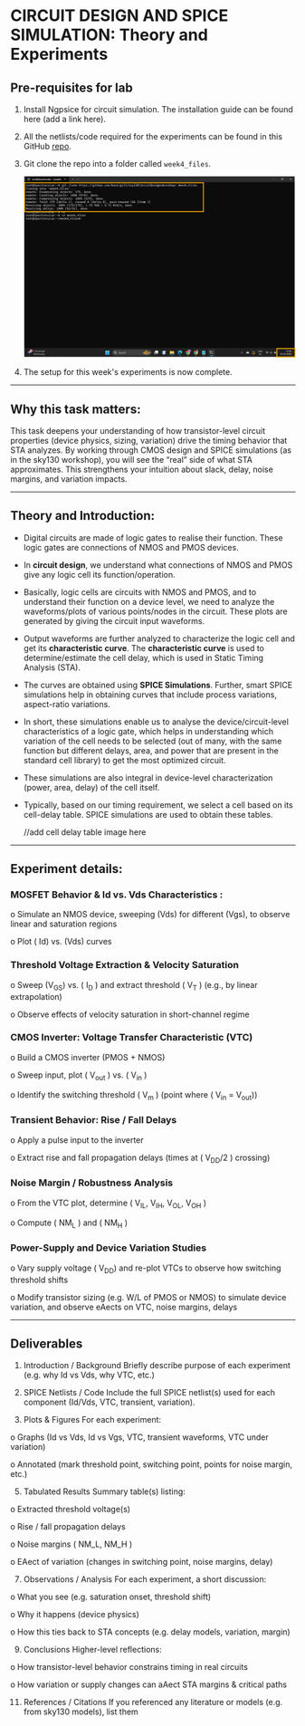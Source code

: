 # CIRCUIT DESIGN AND SPICE SIMULATION: Theory and Experiments

## Pre-requisites for lab

1. Install Ngpsice for circuit simulation. The installation guide can be found here (add a link here).
2. All the netlists/code required for the experiments can be found in this GitHub [repo](https://github.com/kunalg123/sky130CircuitDesignWorkshop/).
3. Git clone the repo into a folder called `week4_files`.
   
   ![gitclone](/images/gitclone.png)
   
5. The setup for this week's experiments is now complete.
---

## Why this task matters:

This task deepens your understanding of how transistor-level circuit properties (device 
physics, sizing, variation) drive the timing behavior that STA analyzes. By working through 
CMOS design and SPICE simulations (as in the sky130 workshop), you will see the “real” 
side of what STA approximates. This strengthens your intuition about slack, delay, noise 
margins, and variation impacts.

---

## Theory and Introduction: 

- Digital circuits are made of logic gates to realise their function. These logic gates are connections of NMOS and PMOS devices.
- In **circuit design**, we understand what connections of NMOS and PMOS give any logic cell its function/operation.
- Basically, logic cells are circuits with NMOS and PMOS, and to understand their function on a device level, we need to analyze the waveforms/plots of various points/nodes in the circuit. These plots are generated by giving the circuit input waveforms.
- Output waveforms are further analyzed to characterize the logic cell and get its **characteristic curve**. The **characteristic curve** is used to determine/estimate the cell delay, which is used in Static Timing Analysis (STA).
- The curves are obtained using **SPICE Simulations**. Further, smart SPICE simulations help in obtaining curves that include process variations, aspect-ratio variations.
- In short, these simulations enable us to analyse the device/circuit-level characteristics of a logic gate, which helps in understanding which variation of the cell needs to be selected (out of many, with the same function but different delays, area, and power that are present in the standard cell library) to get the most optimized circuit.
- These simulations are also integral in device-level characterization (power, area, delay) of the cell itself.
- Typically, based on our timing requirement, we select a cell based on its cell-delay table. SPICE simulations are used to obtain these tables.

  //add cell delay table image here


---


## Experiment details:

### MOSFET Behavior & Id vs. Vds Characteristics :
   
  o Simulate an NMOS device, sweeping (Vds) for different (Vgs), to observe 
linear and saturation regions 

  o Plot ( Id) vs. (Vds) curves
   
### Threshold Voltage Extraction & Velocity Saturation
   
  o Sweep (V<sub>GS</sub>) vs. ( I<sub>D</sub> ) and extract threshold ( V<sub>T</sub> ) (e.g., by linear extrapolation) 
  
  o Observe effects of velocity saturation in short-channel regime 
  
### CMOS Inverter: Voltage Transfer Characteristic (VTC)
   
  o Build a CMOS inverter (PMOS + NMOS) 
  
  o Sweep input, plot ( V<sub>out</sub> ) vs. ( V<sub>in</sub> ) 
  
  o Identify the switching threshold ( V<sub>m</sub> ) (point where ( V<sub>in</sub> = V<sub>out</sub>)) 
  
### Transient Behavior: Rise / Fall Delays
   
  o Apply a pulse input to the inverter 
  
  o Extract rise and fall propagation delays (times at ( V<sub>DD</sub>/2 ) crossing) 
  
### Noise Margin / Robustness Analysis
    
  o From the VTC plot, determine ( V<sub>IL</sub>, V<sub>IH</sub>, V<sub>OL</sub>, V<sub>OH</sub> ) 
  
  o Compute ( NM<sub>L</sub> ) and ( NM<sub>H</sub>  ) 
  
### Power-Supply and Device Variation Studies
    
  o Vary supply voltage ( V<sub>DD</sub>) and re-plot VTCs to observe how switching 
  threshold shifts 
  
  o Modify transistor sizing (e.g. W/L of PMOS or NMOS) to simulate device 
  variation, and observe eAects on VTC, noise margins, delays

---

## Deliverables

1. Introduction / Background 
  Briefly describe purpose of each experiment (e.g. why Id vs Vds, why VTC, etc.)

2. SPICE Netlists / Code 
  Include the full SPICE netlist(s) used for each component (Id/Vds, VTC, transient, 
  variation). 

3. Plots & Figures 
  For each experiment:

  o Graphs (Id vs Vds, Id vs Vgs, VTC, transient waveforms, VTC under variation)

  o Annotated (mark threshold point, switching point, points for noise margin, 
  etc.)

5. Tabulated Results 
  Summary table(s) listing:

  o Extracted threshold voltage(s) 
  
  o Rise / fall propagation delays 
  
  o Noise margins ( NM_L, NM_H ) 
  
  o EAect of variation (changes in switching point, noise margins, delay)

7. Observations / Analysis 
  For each experiment, a short discussion:

  o What you see (e.g. saturation onset, threshold shift) 
  
  o Why it happens (device physics) 
  
  o How this ties back to STA concepts (e.g. delay models, variation, margin)

9. Conclusions 
  Higher-level reflections:

  o How transistor-level behavior constrains timing in real circuits 
  
  o How variation or supply changes can aAect STA margins & critical paths

11. References / Citations 
  If you referenced any literature or models (e.g. from sky130 models), list them

